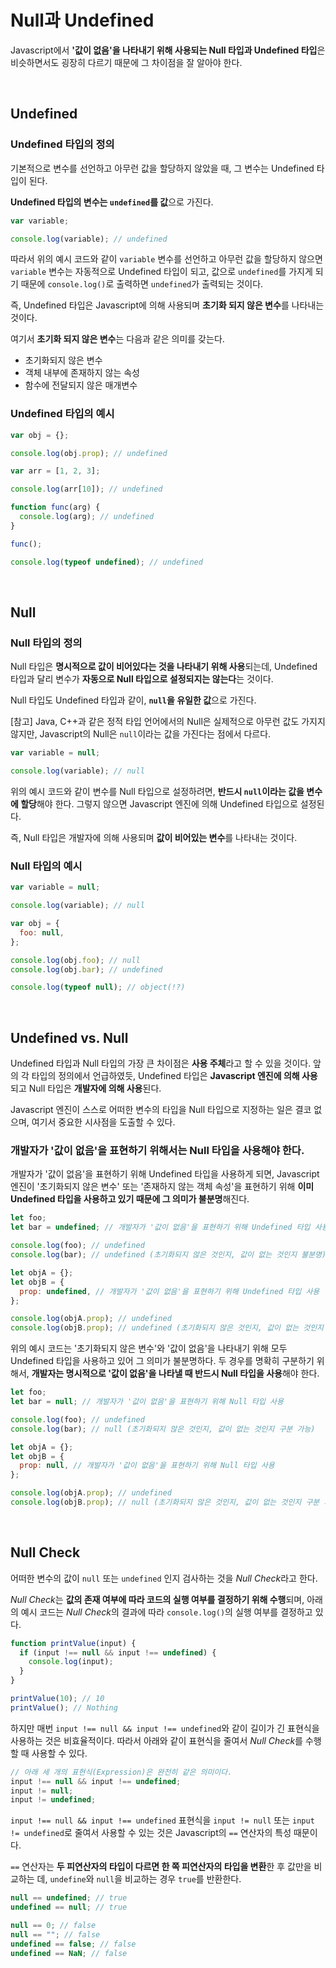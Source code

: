 # Null과 Undefined

Javascript에서 **'값이 없음'을 나타내기 위해 사용되는 Null 타입과 Undefined 타입**은 비슷하면서도 굉장히 다르기 때문에 그 차이점을 잘 알아야 한다.

<br>

## Undefined

### Undefined 타입의 정의

기본적으로 변수를 선언하고 아무런 값을 할당하지 않았을 때, 그 변수는 Undefined 타입이 된다.

**Undefined 타입의 변수는 `undefined`를 값**으로 가진다.

```javascript
var variable;

console.log(variable); // undefined
```

따라서 위의 예시 코드와 같이 `variable` 변수를 선언하고 아무런 값을 할당하지 않으면 `variable` 변수는 자동적으로 Undefined 타입이 되고, 값으로 `undefined`를 가지게 되기 때문에 `console.log()`로 출력하면 `undefined`가 출력되는 것이다.

즉, Undefined 타입은 Javascript에 의해 사용되며 **초기화 되지 않은 변수**를 나타내는 것이다.

여기서 **초기화 되지 않은 변수**는 다음과 같은 의미를 갖는다.

- 초기화되지 않은 변수
- 객체 내부에 존재하지 않는 속성
- 함수에 전달되지 않은 매개변수

### Undefined 타입의 예시

```javascript
var obj = {};

console.log(obj.prop); // undefined
```

```javascript
var arr = [1, 2, 3];

console.log(arr[10]); // undefined
```

```javascript
function func(arg) {
  console.log(arg); // undefined
}

func();
```

```javascript
console.log(typeof undefined); // undefined
```

<br>

## Null

### Null 타입의 정의

Null 타입은 **명시적으로 값이 비어있다는 것을 나타내기 위해 사용**되는데, Undefined 타입과 달리 변수가 **자동으로 Null 타입으로 설정되지는 않는다**는 것이다.

Null 타입도 Undefined 타입과 같이, **`null`을 유일한 값**으로 가진다.

[참고] Java, C++과 같은 정적 타입 언어에서의 Null은 실제적으로 아무런 값도 가지지 않지만, Javascript의 Null은 `null`이라는 값을 가진다는 점에서 다르다.

```javascript
var variable = null;

console.log(variable); // null
```

위의 예시 코드와 같이 변수를 Null 타입으로 설정하려면, **반드시 `null`이라는 값을 변수에 할당**해야 한다. 그렇지 않으면 Javascript 엔진에 의해 Undefined 타입으로 설정된다.

즉, Null 타입은 개발자에 의해 사용되며 **값이 비어있는 변수**를 나타내는 것이다.

### Null 타입의 예시

```javascript
var variable = null;

console.log(variable); // null
```

```javascript
var obj = {
  foo: null,
};

console.log(obj.foo); // null
console.log(obj.bar); // undefined
```

```javascript
console.log(typeof null); // object(!?)
```

<br>

## Undefined vs. Null

Undefined 타입과 Null 타입의 가장 큰 차이점은 **사용 주체**라고 할 수 있을 것이다. 앞의 각 타입의 정의에서 언급하였듯, Undefined 타입은 **Javascript 엔진에 의해 사용**되고 Null 타입은 **개발자에 의해 사용**된다.

Javascript 엔진이 스스로 어떠한 변수의 타입을 Null 타입으로 지정하는 일은 결코 없으며, 여기서 중요한 시사점을 도출할 수 있다.

### **개발자가 '값이 없음'을 표현하기 위해서는 Null 타입을 사용해야 한다.**

개발자가 '값이 없음'을 표현하기 위해 Undefined 타입을 사용하게 되면, Javascript 엔진이 '초기화되지 않은 변수' 또는 '존재하지 않는 객체 속성'을 표현하기 위해 **이미 Undefined 타입을 사용하고 있기 때문에 그 의미가 불분명**해진다.

```javascript
let foo;
let bar = undefined; // 개발자가 '값이 없음'을 표현하기 위해 Undefined 타입 사용

console.log(foo); // undefined
console.log(bar); // undefined (초기화되지 않은 것인지, 값이 없는 것인지 불분명)
```

```javascript
let objA = {};
let objB = {
  prop: undefined, // 개발자가 '값이 없음'을 표현하기 위해 Undefined 타입 사용
};

console.log(objA.prop); // undefined
console.log(objB.prop); // undefined (초기화되지 않은 것인지, 값이 없는 것인지 불분명)
```

위의 예시 코드는 '초기화되지 않은 변수'와 '값이 없음'을 나타내기 위해 모두 Undefined 타입을 사용하고 있어 그 의미가 불분명하다. 두 경우를 명확히 구분하기 위해서, **개발자는 명시적으로 '값이 없음'을 나타낼 때 반드시 Null 타입을 사용**해야 한다.

```javascript
let foo;
let bar = null; // 개발자가 '값이 없음'을 표현하기 위해 Null 타입 사용

console.log(foo); // undefined
console.log(bar); // null (초기화되지 않은 것인지, 값이 없는 것인지 구분 가능)
```

```javascript
let objA = {};
let objB = {
  prop: null, // 개발자가 '값이 없음'을 표현하기 위해 Null 타입 사용
};

console.log(objA.prop); // undefined
console.log(objB.prop); // null (초기화되지 않은 것인지, 값이 없는 것인지 구분 가능)
```

<br>

## Null Check

어떠한 변수의 값이 `null` 또는 `undefined` 인지 검사하는 것을 *Null Check*라고 한다.

*Null Check*는 **값의 존재 여부에 따라 코드의 실행 여부를 결정하기 위해 수행**되며, 아래의 예시 코드는 *Null Check*의 결과에 따라 `console.log()`의 실행 여부를 결정하고 있다.

```javascript
function printValue(input) {
  if (input !== null && input !== undefined) {
    console.log(input);
  }
}

printValue(10); // 10
printValue(); // Nothing
```

하지만 매번 `input !== null && input !== undefined`와 같이 길이가 긴 표현식을 사용하는 것은 비효율적이다. 따라서 아래와 같이 표현식을 줄여서 *Null Check*를 수행할 때 사용할 수 있다.

```javascript
// 아래 세 개의 표현식(Expression)은 완전히 같은 의미이다.
input !== null && input !== undefined;
input != null;
input != undefined;
```

`input !== null && input !== undefined` 표현식을 `input != null` 또는 `input != undefined`로 줄여서 사용할 수 있는 것은 Javascript의 `==` 연산자의 특성 때문이다.

`==` 연산자는 **두 피연산자의 타입이 다르면 한 쪽 피연산자의 타입을 변환**한 후 값만을 비교하는 데, `undefine`와 `null`을 비교하는 경우 `true`를 반환한다.

```javascript
null == undefined; // true
undefined == null; // true

null == 0; // false
null == ""; // false
undefined == false; // false
undefined == NaN; // false
```
